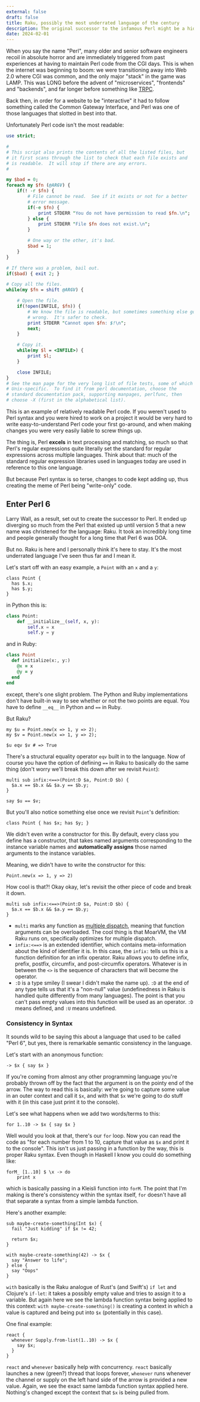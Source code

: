 ```yaml
---
external: false
draft: false
title: Raku, possibly the most underrated language of the century
description: The original successor to the infamous Perl might be a hidden gem of a language.
date: 2024-02-01
---
```


When you say the name "Perl", many older and senior software engineers recoil in absolute horror
and are immediately triggered from past experiences at having to maintain Perl code from the CGI
days. This is when the internet was beginning to boom: we were transitioning away into Web 2.0 where CGI was common,
and the only major "stack" in the game was LAMP. This was LONG before the advent of "microservices", "frontends" and "backends", and far longer 
before something like [TRPC](https://trpc.io/).

Back then, in order for a website to be "interactive" it had to follow something called the Common Gateway Interface, and Perl was one of those languages
that slotted in best into that.

Unfortunately Perl code isn't the most readable:

```perl
use strict;

# 
# This script also prints the contents of all the listed files, but
# it first scans through the list to check that each file exists and
# is readable.  It will stop if there are any errors.
#

my $bad = 0;
foreach my $fn (@ARGV) {
    if(! -r $fn) {
        # File cannot be read.  See if it exists or not for a better 
        # error message.
        if(-e $fn) {
            print STDERR "You do not have permission to read $fn.\n";
        } else {
            print STDERR "File $fn does not exist.\n";
        }

        # One way or the other, it's bad.
        $bad = 1;
    }
}

# If there was a problem, bail out.
if($bad) { exit 2; }

# Copy all the files.
while(my $fn = shift @ARGV) {

    # Open the file.
    if(!open(INFILE, $fn)) {
        # We know the file is readable, but sometimes something else goes 
        # wrong.  It's safer to check.
        print STDERR "Cannot open $fn: $!\n";
        next;
    }

    # Copy it.
    while(my $l = <INFILE>) {
        print $l;
    }

    close INFILE;
}
# See the man page for the very long list of file tests, some of which are
# Unix-specific.  To find it from perl documentation, choose the
# standard documentation pack, supporting manpages, perlfunc, then
# choose -X (first in the alphabetical list).

```

This is an example of relatively readable Perl code. If you weren't used to Perl syntax and you were 
hired to work on a project it would be very hard to write easy-to-understand Perl code your first go-around,
and when making changes you were very easily liable to screw things up.

The thing is, Perl **excels** in text processing and matching, so much so that Perl's regular expressions quite literally
set the standard for regular expressions across multiple languages. Think about that: much of the standard regular expression libraries
used in languages today are used in reference to this one language.

But because Perl syntax is so terse, changes to code kept adding up, thus creating the meme of Perl being "write-only" code.

## Enter Perl 6

Larry Wall, as a result, set out to create the successor to Perl. It ended up diverging so much from the Perl that existed up until version 5 
that a new name was christened for the language: Raku. It took an incredibly long time and people generally thought for a long time that Perl 6 
was DOA.

But no. Raku is here and I personally think it's here to stay. It's the most underrated language I've seen thus far
and I mean it.

Let's start off with an easy example, a `Point` with an `x` and a `y`:

```
class Point {
  has $.x;
  has $.y;
}
```

in Python this is:

```python
class Point:
    def __initialize__(self, x, y):
        self.x = x 
        self.y = y
```

and in Ruby:

```ruby
class Point
  def initialize(x:, y:)
    @x = x 
    @y = y
  end
end
```

except, there's one slight problem. The Python and Ruby implementations don't have built-in way 
to see whether or not the two points are equal. You have to define `__eq__` in Python and `==` in Ruby.

But Raku? 

```
my $u = Point.new(x => 1, y => 2);
my $v = Point.new(x => 1, y => 2);

$u eqv $v # => True 
```

There's a structural equality operator `eqv` built in to the language. Now of course you have the option of defining 
`==` in Raku to basically do the same thing (don't worry we'll break this down after we revisit `Point`):

```
multi sub infix:<==>(Point:D $a, Point:D $b) {
  $a.x == $b.x && $a.y == $b.y;
}

say $u == $v; 
```

But you'll also notice something else once we revisit `Point`'s definition:

```
class Point { has $x; has $y; }
```

We didn't even write a constructor for this. By default, every class you define has a constructor,
that takes named arguments corresponding to the instance variable names and **automatically assigns** those named
arguments to the instance variables. 

Meaning, we didn't have to write the constructor for this:

```
Point.new(x => 1, y => 2)
```

How cool is that?! Okay okay, let's revisit the other piece of code and break it down.

```
multi sub infix:<==>(Point:D $a, Point:D $b) {
  $a.x == $b.x && $a.y == $b.y;
}
```

- `multi` marks any function as [multiple dispatch](https://en.wikipedia.org/wiki/Multiple_dispatch), meaning that function arguments can be overloaded. The cool thing is that MoarVM, the VM Raku runs on, specifically optimizes for 
multiple dispatch.
- `infix:<==>` is an extended identifier, which contains meta-information about the kind of identifier it is. In this case, the `infix:` tells us this is a function definition for 
an infix operator. Raku allows you to define infix, prefix, postfix, circumfix, and post-circumfix operators. Whatever is in between the `<>` is the sequence of characters that will become the operator.
- `:D` is a type smiley (I swear I didn't make the name up). `:D` at the end of any type tells us that it's a "non-null" value (undefinedness in Raku is handled quite differently from many languages). The point is that you can't pass empty values into this function will be used as an operator. `:D` means defined, and `:U` means undefined.


### Consistency in Syntax

It sounds wild to be saying this about a language that used to be called "Perl 6", but yes, there is remarkable semantic consistency in the language. 

Let's start with an anonymous function:

```
-> $x { say $x }
```

If you're coming from almost any other programming language you're probably thrown off by the fact that the argument is on the pointy end of the arrow.
The way to read this is basically: we're going to capture some value in an outer context and call it `$x`, and with that `$x` we're going to do stuff with it (in this case just print it to the console). 

Let's see what happens when we add two words/terms to this:

```
for 1..10 -> $x { say $x }
```

Well would you look at that, there's our `for` loop. Now you can read the code as "for each number from 1 to 10, capture that value as `$x` and print it to the console". This isn't us just passing in a 
function by the way, this is proper Raku syntax. Even though in Haskell I know you could do something like:

```
forM_ [1..10] $ \x -> do
    print x
```

which is basically passing in a Kleisli function into `forM`. The point that I'm making is there's consistency within the syntax itself, `for` doesn't have all that separate a syntax from a simple lambda function.

Here's another example: 

```
sub maybe-create-something(Int $x) {
  fail "Just kidding" if $x != 42;

  return $x;
}

with maybe-create-something(42) -> $x {
  say "Answer to life";
} else {
  say "Oops"
}
```

`with` basically is the Raku analogue of Rust's (and Swift's) `if let` and Clojure's `if-let`: it takes a possibly empty value and tries to assign it to a variable. But again here we see the lambda function 
syntax being applied to this context: `with maybe-create-something()` is creating a context in which a value is captured and being put into `$x` (potentially in this case).

One final example:

```
react {
  whenever Supply.from-list(1..10) -> $x {
    say $x;
  }
}
```

`react` and `whenever` basically help with concurrency. `react` basically launches a new (green?) thread that loops forever, `whenever` runs whenever the channel or supply on the left hand side of the arrow is provided a new value.
Again, we see the exact same lambda function syntax applied here. Nothing's changed except the context that `$x` is being pulled from. 


